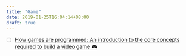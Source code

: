 ```yaml
---
title: "Game"
date: 2019-01-25T16:04:14+08:00
draft: true
---
```


- [ ] [How games are programmed: An introduction to the core concepts required to build a video game 🎮](https://www.sohamkamani.com/blog/architecture/2018-12-08-how-games-are-programmed/)